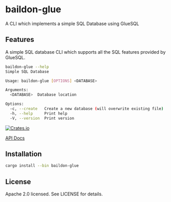 # baildon-glue

A CLI which implements a simple SQL Database using GlueSQL

## Features

A simple SQL database CLI which supports all the SQL features provided by GlueSQL.

```sh
baildon-glue --help
Simple SQL Database

Usage: baildon-glue [OPTIONS] <DATABASE>

Arguments:
  <DATABASE>  Database location

Options:
  -c, --create   Create a new database (will overwrite existing file)
  -h, --help     Print help
  -V, --version  Print version
```

[![Crates.io](https://img.shields.io/crates/v/baildon.svg)](https://crates.io/crates/baildon)

[API Docs](https://docs.rs/baildon/latest/baildon)

## Installation

```sh
cargo install --bin baildon-glue
```

## License

Apache 2.0 licensed. See LICENSE for details.
